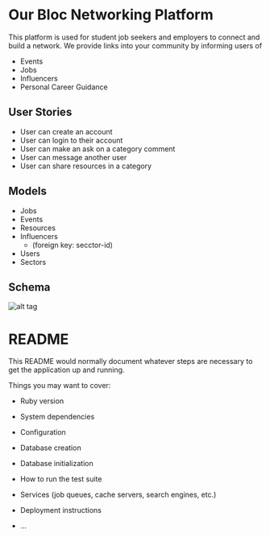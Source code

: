 # Our Bloc Networking Platform
This platform is used for student job seekers and employers to connect and build a network.
We provide links into your community by informing users of
 - Events
 - Jobs
 - Influencers
 - Personal Career Guidance

## User Stories
 - User can create an account
 - User can login to their account
 - User can make an ask on a category comment
 - User can message another user
 - User can share resources in a category
 
## Models
 - Jobs
 - Events
 - Resources
 - Influencers
   - (foreign key: secctor-id)
 - Users
 - Sectors
 
## Schema
![alt tag](https://github.com/our-bloc/rails-platform/blob/master/Screen%20Shot%202016-09-24%20at%2010.40.45%20AM.png)


# README

This README would normally document whatever steps are necessary to get the
application up and running.

Things you may want to cover:

* Ruby version

* System dependencies

* Configuration

* Database creation

* Database initialization

* How to run the test suite

* Services (job queues, cache servers, search engines, etc.)

* Deployment instructions

* ...
